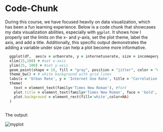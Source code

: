 # Code-Chunk

During this course, we have focused heavily on data visualization, which has been a fun learning experience. Below is a code chunk that showcases my data visualization abilities, especially with `ggplot`. It shows how I properly set the limits on the x- and y-axis, set the plot theme, label the axis, and add a title. Additionally, this specific output demonstrates the adding a variable under size can help a plot become more informative.

```ruby
  ggplot(df,  aes(x = urbanrate, y = internetuserate, size = incomeperperson)) +
  xlim(25,100) + #set x-axis
  ylim(25, 100) + #set y-axis
  geom_point(shape = 19, fill = "gray", position = "jitter", color = "mediumblue") +
  theme_bw() + # white background with grid lines
  labs(x = 'Urban Rate', y = 'Internet Use Rate', title = "Correlation between Internet Use Rate and Urban Rate") + #label
  theme(
    text = element_text(family='Times New Roman'), #font
    plot.title = element_text(family='Times New Roman', face = 'bold', hjust = 0.5), # center title
    plot.background = element_rect(fill='white',color=NA)
  )
  
  ```
 The output:

![myplot](https://github.com/citlalycheema/Code-Chunk/assets/123214295/4338b580-6809-47f5-aab8-3d00dfe11656)
